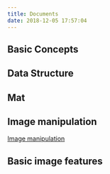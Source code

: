 ```yaml
---
title: Documents
date: 2018-12-05 17:57:04
---
```


## Basic Concepts ##

## Data Structure ##

## Mat ##

## Image manipulation ##
[Image manipulation](/VISION/Image-Manipulation)

## Basic image features ##